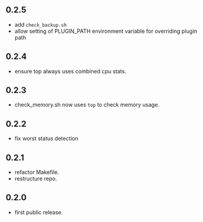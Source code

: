 ## 0.2.5
- add ``check_backup.sh``
- allow setting of PLUGIN_PATH environment variable for overriding plugin path

## 0.2.4
- ensure top always uses combined cpu stats.

## 0.2.3
- check_memory.sh now uses ``top`` to check memory usage.

## 0.2.2
- fix worst status detection

## 0.2.1
- refactor Makefile.
- restructure repo.

## 0.2.0
- first public release.
